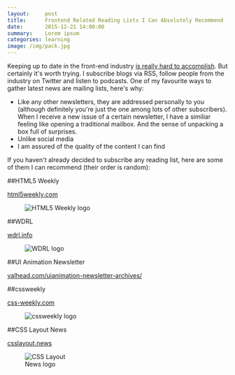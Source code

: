 ```yaml
---
layout:     post
title:      Frontend Related Reading Lists I Can Absolutely Recommend
date:       2015-12-21 14:00:00
summary:    Lorem ipsum
categories: learning
image: /img/pack.jpg
---
```


Keeping up to date in the front-end industry [is really hard to accomplish](https://timkadlec.com/2015/09/the-fallacy-of-keeping-up/). But certainly it's worth trying. I subscribe blogs via RSS, follow people from the industry on Twitter and listen to podcasts. One of my favourite ways to gather latest news are mailing lists, here's why:

- Like any other newsletters, they are addressed personally to you (although definitely you're just the one among lots of other subscribers). When I receive a new issue of a certain newsletter, I have a similiar feeling like opening a traditional mailbox. And the sense of unpacking a box full of surprises.
- Unlike social media
- I am assured of the quality of the content I can find


If you haven't already decided to subscribe any reading list, here are some of them I can recommend (their order is random):

##HTML5 Weekly

[html5weekly.com](http://html5weekly.com/)

<figure>
  <img src="{{ "/img/frontend-reading-lists/html5weekly-header.jpg" | prepend: site.baseurl }}" alt="HTML5 Weekly logo" style="max-width: 400px" />
</figure>

##WDRL

[wdrl.info](https://wdrl.info/)

<figure>
  <img src="{{ "/img/frontend-reading-lists/wdrl-logo.svg" | prepend: site.baseurl }}" alt="WDRL logo" style="max-width: 300px" />
</figure>

##UI Animation Newsletter

[valhead.com/uianimation-newsletter-archives/](http://valhead.com/uianimation-newsletter-archives/)

##cssweekly

[css-weekly.com](http://css-weekly.com/)

<figure>
  <img src="{{ "/img/frontend-reading-lists/cssweekly-logo.png" | prepend: site.baseurl }}" alt="cssweekly logo" />
</figure>

##CSS Layout News

[csslayout.news](http://csslayout.news/)

<figure>
  <img src="{{ "/img/frontend-reading-lists/css-layout-news.png" | prepend: site.baseurl }}" alt="CSS Layout News logo" style="max-width: 100px" />
</figure>
